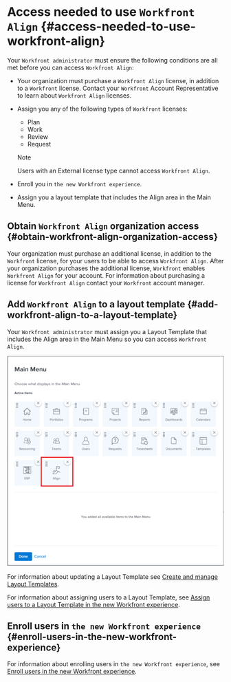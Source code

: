 



# Access needed to use `Workfront Align` {#access-needed-to-use-workfront-align}

Your `Workfront administrator` must ensure the following conditions are all met before you can access `Workfront Align`:



* Your organization must purchase a `Workfront Align` license, in addition to a `Workfront` license. Contact your `Workfront` Account Representative to learn about `Workfront Align` licenses. 

* Assign you any of the following types of `Workfront` licenses:
    
    
    * Plan
    * Work
    * Review
    * Request
    
    


  >[!NOTE]
  >
  >Users with an External license type cannot access `Workfront Align`.



*  Enroll you in `the new Workfront experience`.&nbsp;
* Assign you a layout template that includes the Align area in the Main Menu. 




## Obtain `Workfront Align` organization access {#obtain-workfront-align-organization-access}

Your organization must purchase an additional license, in addition to the `Workfront` license, for your users to be able to access `Workfront Align`. After your organization purchases the additional license, `Workfront` enables `Workfront Align` for your account. For information about purchasing a license for `Workfront Align` contact your `Workfront` account manager. 


##  Add `Workfront Align` to a layout template {#add-workfront-align-to-a-layout-template}

Your `Workfront administrator` must assign you a Layout Template that includes the Align area in the Main Menu so you can access `Workfront Align`.


![](assets/layout-template-align-highlighted-600x581.png)




For information about updating a Layout Template see [Create and manage Layout Templates](create-and-manage-layout-templates.md).


For information about assigning users to a Layout Template, see [Assign users to a Layout Template in the new Workfront experience](assign-users-to-layout-template.md).


## Enroll users in `the new Workfront experience` {#enroll-users-in-the-new-workfront-experience}

For information about enrolling users in `the new Workfront experience`, see [Enroll users in the new Workfront experience](enroll-users-new-workfront-experience.md).
